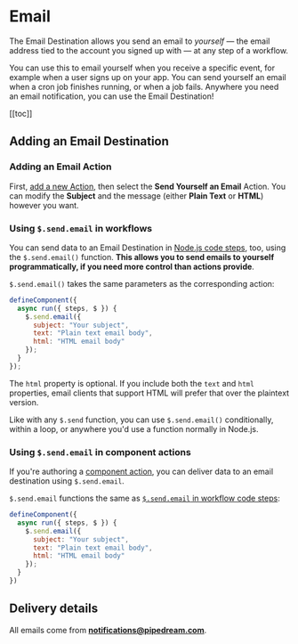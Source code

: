 # Email

The Email Destination allows you send an email to _yourself_ — the email address tied to the account you signed up with — at any step of a workflow.

You can use this to email yourself when you receive a specific event, for example when a user signs up on your app. You can send yourself an email when a cron job finishes running, or when a job fails. Anywhere you need an email notification, you can use the Email Destination! 

[[toc]]

## Adding an Email Destination

### Adding an Email Action

First, [add a new Action](/workflows/steps/actions/#adding-a-new-action), then select the **Send Yourself an Email** Action. You can modify the **Subject** and the message (either **Plain Text** or **HTML**) however you want.

### Using `$.send.email` in workflows

You can send data to an Email Destination in [Node.js code steps](/workflows/steps/code/), too, using the `$.send.email()` function. **This allows you to send emails to yourself programmatically, if you need more control than actions provide**.

`$.send.email()` takes the same parameters as the corresponding action:

```javascript
defineComponent({
  async run({ steps, $ }) {
    $.send.email({
      subject: "Your subject",
      text: "Plain text email body",
      html: "HTML email body"
    });
  }
});
```

The `html` property is optional. If you include both the `text` and `html` properties, email clients that support HTML will prefer that over the plaintext version.

Like with any `$.send` function, you can use `$.send.email()` conditionally, within a loop, or anywhere you'd use a function normally in Node.js.

### Using `$.send.email` in component actions

If you're authoring a [component action](/components/actions/), you can deliver data to an email destination using `$.send.email`.

`$.send.email` functions the same as [`$.send.email` in workflow code steps](#using-send-email-in-workflows):

```javascript
defineComponent({
  async run({ steps, $ }) {
    $.send.email({
      subject: "Your subject",
      text: "Plain text email body",
      html: "HTML email body"
    });
  }
})
```

## Delivery details

All emails come from **notifications@pipedream.com**.

<Footer />
